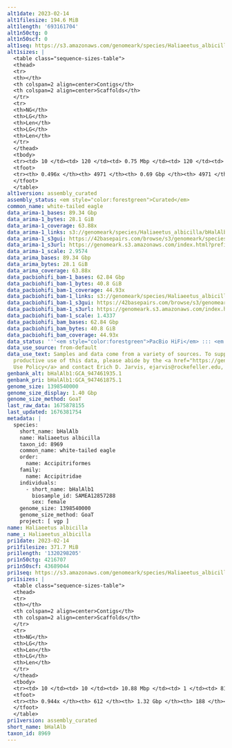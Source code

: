 ```yaml
---
alt1date: 2023-02-14
alt1filesize: 194.6 MiB
alt1length: '693161704'
alt1n50ctg: 0
alt1n50scf: 0
alt1seq: https://s3.amazonaws.com/genomeark/species/Haliaeetus_albicilla/bHalAlb1/assembly_curated/bHalAlb1.alt.cur.20230214.fasta.gz
alt1sizes: |
  <table class="sequence-sizes-table">
  <thead>
  <tr>
  <th></th>
  <th colspan=2 align=center>Contigs</th>
  <th colspan=2 align=center>Scaffolds</th>
  </tr>
  <tr>
  <th>NG</th>
  <th>LG</th>
  <th>Len</th>
  <th>LG</th>
  <th>Len</th>
  </tr>
  </thead>
  <tbody>
  <tr><td> 10 </td><td> 120 </td><td> 0.75 Mbp </td><td> 120 </td><td> 0.75 Mbp </td></tr><tr><td> 20 </td><td> 376 </td><td> 413.24 Kbp </td><td> 376 </td><td> 413.24 Kbp </td></tr><tr><td> 30 </td><td> 839 </td><td> 228.15 Kbp </td><td> 839 </td><td> 228.15 Kbp </td></tr><tr><td> 40 </td><td> 1775 </td><td> 91.64 Kbp </td><td> 1775 </td><td> 91.64 Kbp </td></tr><tr style="background-color:#cccccc;"><td> 50 </td><td> 0 </td><td>  </td><td> 0 </td><td>  </td></tr><tr><td> 60 </td><td> 0 </td><td>  </td><td> 0 </td><td>  </td></tr><tr><td> 70 </td><td> 0 </td><td>  </td><td> 0 </td><td>  </td></tr><tr><td> 80 </td><td> 0 </td><td>  </td><td> 0 </td><td>  </td></tr><tr><td> 90 </td><td> 0 </td><td>  </td><td> 0 </td><td>  </td></tr><tr><td> 100 </td><td> 0 </td><td>  </td><td> 0 </td><td>  </td></tr></tbody>
  <tfoot>
  <tr><th> 0.496x </th><th> 4971 </th><th> 0.69 Gbp </th><th> 4971 </th><th> 0.69 Gbp </th></tr>
  </tfoot>
  </table>
alt1version: assembly_curated
assembly_status: <em style="color:forestgreen">Curated</em>
common_name: white-tailed eagle
data_arima-1_bases: 89.34 Gbp
data_arima-1_bytes: 28.1 GiB
data_arima-1_coverage: 63.88x
data_arima-1_links: s3://genomeark/species/Haliaeetus_albicilla/bHalAlb1/genomic_data/arima/<br>
data_arima-1_s3gui: https://42basepairs.com/browse/s3/genomeark/species/Haliaeetus_albicilla/bHalAlb1/genomic_data/arima/
data_arima-1_s3url: https://genomeark.s3.amazonaws.com/index.html?prefix=species/Haliaeetus_albicilla/bHalAlb1/genomic_data/arima/
data_arima-1_scale: 2.9574
data_arima_bases: 89.34 Gbp
data_arima_bytes: 28.1 GiB
data_arima_coverage: 63.88x
data_pacbiohifi_bam-1_bases: 62.84 Gbp
data_pacbiohifi_bam-1_bytes: 40.8 GiB
data_pacbiohifi_bam-1_coverage: 44.93x
data_pacbiohifi_bam-1_links: s3://genomeark/species/Haliaeetus_albicilla/bHalAlb1/genomic_data/pacbio_hifi/<br>
data_pacbiohifi_bam-1_s3gui: https://42basepairs.com/browse/s3/genomeark/species/Haliaeetus_albicilla/bHalAlb1/genomic_data/pacbio_hifi/
data_pacbiohifi_bam-1_s3url: https://genomeark.s3.amazonaws.com/index.html?prefix=species/Haliaeetus_albicilla/bHalAlb1/genomic_data/pacbio_hifi/
data_pacbiohifi_bam-1_scale: 1.4337
data_pacbiohifi_bam_bases: 62.84 Gbp
data_pacbiohifi_bam_bytes: 40.8 GiB
data_pacbiohifi_bam_coverage: 44.93x
data_status: '''<em style="color:forestgreen">PacBio HiFi</em> ::: <em style="color:forestgreen">Arima</em>'''
data_use_source: from-default
data_use_text: Samples and data come from a variety of sources. To support fair and
  productive use of this data, please abide by the <a href="https://genome10k.soe.ucsc.edu/data-use-policies/">Data
  Use Policy</a> and contact Erich D. Jarvis, ejarvis@rockefeller.edu, with any questions.
genbank_alt: bHalAlb1:GCA_947461935.1
genbank_pri: bHalAlb1:GCA_947461875.1
genome_size: 1398540000
genome_size_display: 1.40 Gbp
genome_size_method: GoaT
last_raw_data: 1675878155
last_updated: 1676381754
metadata: |
  species:
    short_name: bHalAlb
    name: Haliaeetus albicilla
    taxon_id: 8969
    common_name: white-tailed eagle
    order:
      name: Accipitriformes
    family:
      name: Accipitridae
    individuals:
      - short_name: bHalAlb1
        biosample_id: SAMEA12857288
        sex: female
    genome_size: 1398540000
    genome_size_method: GoaT
    project: [ vgp ]
name: Haliaeetus albicilla
name_: Haliaeetus_albicilla
pri1date: 2023-02-14
pri1filesize: 371.7 MiB
pri1length: '1320298205'
pri1n50ctg: 4216707
pri1n50scf: 43689044
pri1seq: https://s3.amazonaws.com/genomeark/species/Haliaeetus_albicilla/bHalAlb1/assembly_curated/bHalAlb1.pri.cur.20230214.fasta.gz
pri1sizes: |
  <table class="sequence-sizes-table">
  <thead>
  <tr>
  <th></th>
  <th colspan=2 align=center>Contigs</th>
  <th colspan=2 align=center>Scaffolds</th>
  </tr>
  <tr>
  <th>NG</th>
  <th>LG</th>
  <th>Len</th>
  <th>LG</th>
  <th>Len</th>
  </tr>
  </thead>
  <tbody>
  <tr><td> 10 </td><td> 10 </td><td> 10.88 Mbp </td><td> 1 </td><td> 81.10 Mbp </td></tr><tr><td> 20 </td><td> 24 </td><td> 8.98 Mbp </td><td> 3 </td><td> 72.79 Mbp </td></tr><tr><td> 30 </td><td> 41 </td><td> 7.23 Mbp </td><td> 5 </td><td> 51.30 Mbp </td></tr><tr><td> 40 </td><td> 64 </td><td> 5.42 Mbp </td><td> 8 </td><td> 46.38 Mbp </td></tr><tr style="background-color:#cccccc;"><td> 50 </td><td> 93 </td><td style="background-color:#88ff88;"> 4.22 Mbp </td><td> 12 </td><td style="background-color:#88ff88;"> 43.69 Mbp </td></tr><tr><td> 60 </td><td> 129 </td><td> 3.50 Mbp </td><td> 15 </td><td> 38.79 Mbp </td></tr><tr><td> 70 </td><td> 177 </td><td> 2.51 Mbp </td><td> 19 </td><td> 31.05 Mbp </td></tr><tr><td> 80 </td><td> 242 </td><td> 1.74 Mbp </td><td> 24 </td><td> 26.49 Mbp </td></tr><tr><td> 90 </td><td> 363 </td><td> 0.67 Mbp </td><td> 30 </td><td> 7.26 Mbp </td></tr><tr><td> 100 </td><td> 0 </td><td>  </td><td> 0 </td><td>  </td></tr></tbody>
  <tfoot>
  <tr><th> 0.944x </th><th> 612 </th><th> 1.32 Gbp </th><th> 188 </th><th> 1.32 Gbp </th></tr>
  </tfoot>
  </table>
pri1version: assembly_curated
short_name: bHalAlb
taxon_id: 8969
---
```

